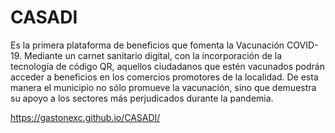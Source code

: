 # CASADI
 Es la primera plataforma de beneficios que fomenta la Vacunación COVID-19. Mediante un carnet sanitario digital, con la incorporación de la tecnología de código QR, aquellos ciudadanos que estén vacunados podrán acceder a beneficios en los comercios promotores de la localidad. De esta manera el municipio no sólo promueve la vacunación, sino que demuestra su apoyo a los sectores más perjudicados durante la pandemia.
 
 
https://gastonexc.github.io/CASADI/

